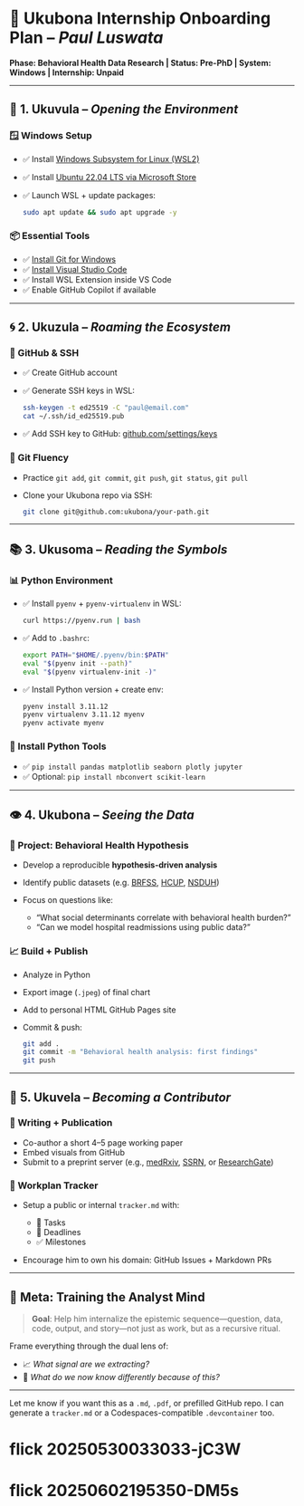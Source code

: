 
# 🧭 Ukubona Internship Onboarding Plan – *Paul Luswata*

**Phase: Behavioral Health Data Research | Status: Pre-PhD | System: Windows | Internship: Unpaid**

---

## 🌱 1. **Ukuvula** – *Opening the Environment*

### 🪟 Windows Setup

* ✅ Install [Windows Subsystem for Linux (WSL2)](https://learn.microsoft.com/en-us/windows/wsl/install)
* ✅ Install [Ubuntu 22.04 LTS via Microsoft Store](https://apps.microsoft.com/store/detail/ubuntu-22041-lts/9PN20MSR04DW)
* ✅ Launch WSL + update packages:

  ```bash
  sudo apt update && sudo apt upgrade -y
  ```

### 📦 Essential Tools

* ✅ [Install Git for Windows](https://git-scm.com/)
* ✅ [Install Visual Studio Code](https://code.visualstudio.com/)
* ✅ Install WSL Extension inside VS Code
* ✅ Enable GitHub Copilot if available

---

## 🌀 2. **Ukuzula** – *Roaming the Ecosystem*

### 🔑 GitHub & SSH

* ✅ Create GitHub account
* ✅ Generate SSH keys in WSL:

  ```bash
  ssh-keygen -t ed25519 -C "paul@email.com"
  cat ~/.ssh/id_ed25519.pub
  ```
* ✅ Add SSH key to GitHub: [github.com/settings/keys](https://github.com/settings/keys)

### 🧪 Git Fluency

* Practice `git add`, `git commit`, `git push`, `git status`, `git pull`
* Clone your Ukubona repo via SSH:

  ```bash
  git clone git@github.com:ukubona/your-path.git
  ```

---

## 📚 3. **Ukusoma** – *Reading the Symbols*

### 📊 Python Environment

* ✅ Install `pyenv` + `pyenv-virtualenv` in WSL:

  ```bash
  curl https://pyenv.run | bash
  ```
* ✅ Add to `.bashrc`:

  ```bash
  export PATH="$HOME/.pyenv/bin:$PATH"
  eval "$(pyenv init --path)"
  eval "$(pyenv virtualenv-init -)"
  ```
* ✅ Install Python version + create env:

  ```bash
  pyenv install 3.11.12
  pyenv virtualenv 3.11.12 myenv
  pyenv activate myenv
  ```

### 🧰 Install Python Tools

* ✅ `pip install pandas matplotlib seaborn plotly jupyter`
* ✅ Optional: `pip install nbconvert scikit-learn`

---

## 👁️ 4. **Ukubona** – *Seeing the Data*

### 🔬 Project: Behavioral Health Hypothesis

* Develop a reproducible **hypothesis-driven analysis**
* Identify public datasets (e.g. [BRFSS](https://www.cdc.gov/brfss/), [HCUP](https://www.hcup-us.ahrq.gov/), [NSDUH](https://www.samhsa.gov/data/data-we-collect/nsduh-national-survey-drug-use-and-health))
* Focus on questions like:

  * “What social determinants correlate with behavioral health burden?”
  * “Can we model hospital readmissions using public data?”

### 📈 Build + Publish

* Analyze in Python
* Export image (`.jpeg`) of final chart
* Add to personal HTML GitHub Pages site
* Commit & push:

  ```bash
  git add .
  git commit -m "Behavioral health analysis: first findings"
  git push
  ```

---

## 🌸 5. **Ukuvela** – *Becoming a Contributor*

### 📝 Writing + Publication

* Co-author a short 4–5 page working paper
* Embed visuals from GitHub
* Submit to a preprint server (e.g., [medRxiv](https://www.medrxiv.org/), [SSRN](https://www.ssrn.com/index.cfm/en/), or [ResearchGate](https://www.researchgate.net/))

### 🧭 Workplan Tracker

* Setup a public or internal `tracker.md` with:

  * 🔘 Tasks
  * 📅 Deadlines
  * ✅ Milestones
* Encourage him to own his domain: GitHub Issues + Markdown PRs

---

## 🧠 Meta: Training the Analyst Mind

> **Goal**: Help him internalize the epistemic sequence—question, data, code, output, and story—not just as work, but as a recursive ritual.

Frame everything through the dual lens of:

* 📈 *What signal are we extracting?*
* 🧠 *What do we now know differently because of this?*

---

Let me know if you want this as a `.md`, `.pdf`, or prefilled GitHub repo. I can generate a `tracker.md` or a Codespaces-compatible `.devcontainer` too.
# flick 20250530033033-jC3W
# flick 20250602195350-DM5s
